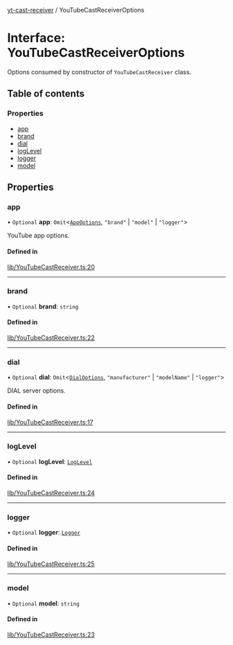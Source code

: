 [yt-cast-receiver](../README.md) / YouTubeCastReceiverOptions

# Interface: YouTubeCastReceiverOptions

Options consumed by constructor of `YouTubeCastReceiver` class.

## Table of contents

### Properties

- [app](YouTubeCastReceiverOptions.md#app)
- [brand](YouTubeCastReceiverOptions.md#brand)
- [dial](YouTubeCastReceiverOptions.md#dial)
- [logLevel](YouTubeCastReceiverOptions.md#loglevel)
- [logger](YouTubeCastReceiverOptions.md#logger)
- [model](YouTubeCastReceiverOptions.md#model)

## Properties

### app

• `Optional` **app**: `Omit`<[`AppOptions`](AppOptions.md), ``"brand"`` \| ``"model"`` \| ``"logger"``\>

YouTube app options.

#### Defined in

[lib/YouTubeCastReceiver.ts:20](https://github.com/patrickkfkan/yt-cast-receiver/blob/89ae18a/src/lib/YouTubeCastReceiver.ts#L20)

___

### brand

• `Optional` **brand**: `string`

#### Defined in

[lib/YouTubeCastReceiver.ts:22](https://github.com/patrickkfkan/yt-cast-receiver/blob/89ae18a/src/lib/YouTubeCastReceiver.ts#L22)

___

### dial

• `Optional` **dial**: `Omit`<[`DialOptions`](DialOptions.md), ``"manufacturer"`` \| ``"modelName"`` \| ``"logger"``\>

DIAL server options.

#### Defined in

[lib/YouTubeCastReceiver.ts:17](https://github.com/patrickkfkan/yt-cast-receiver/blob/89ae18a/src/lib/YouTubeCastReceiver.ts#L17)

___

### logLevel

• `Optional` **logLevel**: [`LogLevel`](../README.md#loglevel)

#### Defined in

[lib/YouTubeCastReceiver.ts:24](https://github.com/patrickkfkan/yt-cast-receiver/blob/89ae18a/src/lib/YouTubeCastReceiver.ts#L24)

___

### logger

• `Optional` **logger**: [`Logger`](Logger.md)

#### Defined in

[lib/YouTubeCastReceiver.ts:25](https://github.com/patrickkfkan/yt-cast-receiver/blob/89ae18a/src/lib/YouTubeCastReceiver.ts#L25)

___

### model

• `Optional` **model**: `string`

#### Defined in

[lib/YouTubeCastReceiver.ts:23](https://github.com/patrickkfkan/yt-cast-receiver/blob/89ae18a/src/lib/YouTubeCastReceiver.ts#L23)

